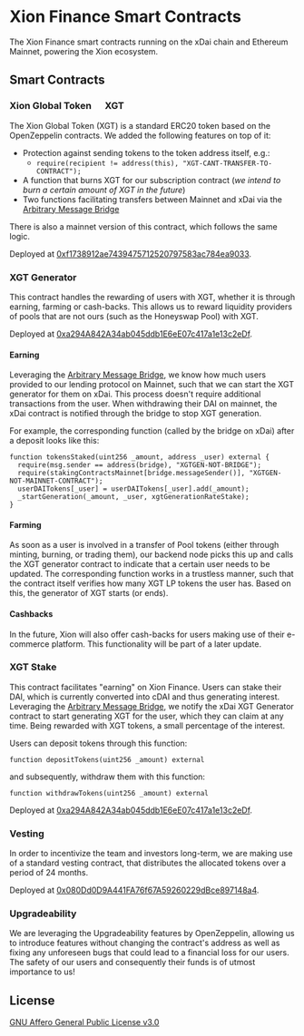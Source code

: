 # Xion Finance Smart Contracts

The Xion Finance smart contracts running on the xDai chain and Ethereum Mainnet, powering the Xion ecosystem.

## Smart Contracts

### Xion Global Token <img src="https://xion.finance/images/xgt_icon.png" width="16" height="16"> XGT
 The Xion Global Token (XGT) is a standard ERC20 token based on the OpenZeppelin contracts. We added the following features on top of it:

- Protection against sending tokens to the token address itself, e.g.:
  - `require(recipient != address(this), "XGT-CANT-TRANSFER-TO-CONTRACT");`
- A function that burns XGT for our subscription contract (_we intend to burn a certain amount of XGT in the future_)
- Two functions facilitating transfers between Mainnet and xDai via the [Arbitrary Message Bridge](https://docs.tokenbridge.net/eth-xdai-amb-bridge/about-the-eth-xdai-amb)

There is also a mainnet version of this contract, which follows the same logic.

Deployed at [0xf1738912ae7439475712520797583ac784ea9033](https://blockscout.com/poa/xdai/address/0xf1738912ae7439475712520797583ac784ea9033).

### XGT Generator

This contract handles the rewarding of users with XGT, whether it is through earning, farming or cash-backs. This allows us to reward liquidity providers of pools that are not ours (such as the Honeyswap Pool) with XGT.

Deployed at [0xa294A842A34ab045ddb1E6eE07c417a1e13c2eDf](https://blockscout.com/poa/xdai/address/0xa294A842A34ab045ddb1E6eE07c417a1e13c2eDf).

#### Earning

Leveraging the [Arbitrary Message Bridge](https://docs.tokenbridge.net/eth-xdai-amb-bridge/about-the-eth-xdai-amb), we know how much users provided to our lending protocol on Mainnet, such that we can start the XGT generator for them on xDai. This process doesn't require additional transactions from the user.
When withdrawing their DAI on mainnet, the xDai contract is notified through the bridge to stop XGT generation.

For example, the corresponding function (called by the bridge on xDai) after a deposit looks like this:

```
function tokensStaked(uint256 _amount, address _user) external {
  require(msg.sender == address(bridge), "XGTGEN-NOT-BRIDGE");
  require(stakingContractsMainnet[bridge.messageSender()], "XGTGEN-NOT-MAINNET-CONTRACT");
  userDAITokens[_user] = userDAITokens[_user].add(_amount);
  _startGeneration(_amount, _user, xgtGenerationRateStake);
}
```

#### Farming

As soon as a user is involved in a transfer of Pool tokens (either through minting, burning, or trading them), our backend node picks this up and calls the XGT generator contract to indicate that a certain user needs to be updated. The corresponding function works in a trustless manner, such that the contract itself verifies how many XGT LP tokens the user has. Based on this, the generator of XGT starts (or ends).

#### Cashbacks

In the future, Xion will also offer cash-backs for users making use of their e-commerce platform. This functionality will be part of a later update.

### XGT Stake

This contract facilitates "earning" on Xion Finance. Users can stake their DAI, which is currently converted into cDAI and thus generating interest. Leveraging the [Arbitrary Message Bridge](https://docs.tokenbridge.net/eth-xdai-amb-bridge/about-the-eth-xdai-amb), we notify the xDai XGT Generator contract to start generating XGT for the user, which they can claim at any time. Being rewarded with XGT tokens, a small percentage of the interest.

Users can deposit tokens through this function:

```
function depositTokens(uint256 _amount) external
```

and subsequently, withdraw them with this function:

```
function withdrawTokens(uint256 _amount) external
```

Deployed at [0xa294A842A34ab045ddb1E6eE07c417a1e13c2eDf](https://etherscan.io/address/0xa294a842a34ab045ddb1e6ee07c417a1e13c2edf).

### Vesting

In order to incentivize the team and investors long-term, we are making use of a standard vesting contract, that distributes the allocated tokens over a period of 24 months.

Deployed at [0x080Dd0D9A441FA76f67A59260229dBce897148a4](https://blockscout.com/poa/xdai/address/0x080Dd0D9A441FA76f67A59260229dBce897148a4).

### Upgradeability

We are leveraging the Upgradeability features by OpenZeppelin, allowing us to introduce features without changing the contract's address as well as fixing any unforeseen bugs that could lead to a financial loss for our users. The safety of our users and consequently their funds is of utmost importance to us!

## License

[GNU Affero General Public License v3.0](https://github.com/xion-global/xionfinance_smartcontract/blob/master/LICENSE)
